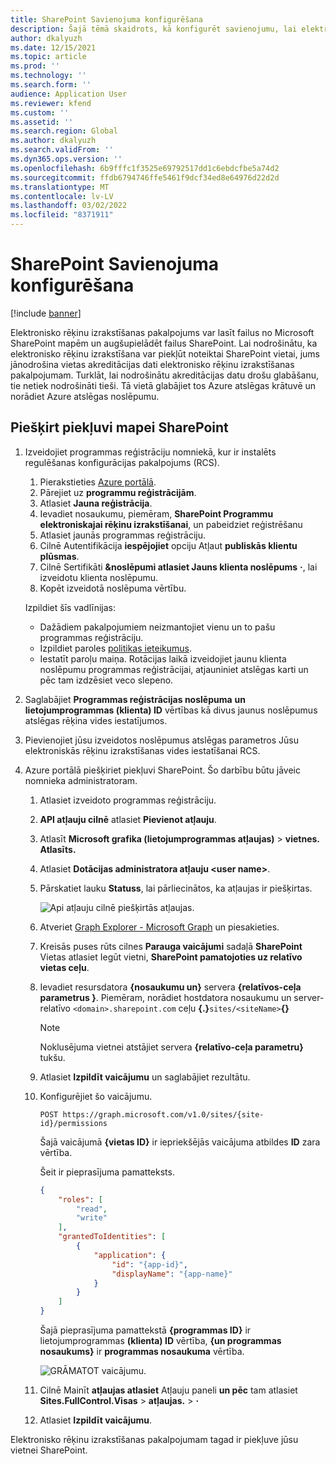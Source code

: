 ```yaml
---
title: SharePoint Savienojuma konfigurēšana
description: Šajā tēmā skaidrots, kā konfigurēt savienojumu, lai elektronisko rēķinu izrakstīšana varētu piekļūt Microsoft SharePoint vietnei.
author: dkalyuzh
ms.date: 12/15/2021
ms.topic: article
ms.prod: ''
ms.technology: ''
ms.search.form: ''
audience: Application User
ms.reviewer: kfend
ms.custom: ''
ms.assetid: ''
ms.search.region: Global
ms.author: dkalyuzh
ms.search.validFrom: ''
ms.dyn365.ops.version: ''
ms.openlocfilehash: 6b9fffc1f3525e69792517dd1c6ebdcfbe5a74d2
ms.sourcegitcommit: ffdb6794746ffe5461f9dcf34ed8e64976d22d2d
ms.translationtype: MT
ms.contentlocale: lv-LV
ms.lasthandoff: 03/02/2022
ms.locfileid: "8371911"
---
```

# <a name="configure-a-sharepoint-connection"></a>SharePoint Savienojuma konfigurēšana

[!include [banner](../includes/banner.md)]

Elektronisko rēķinu izrakstīšanas pakalpojums var lasīt failus no Microsoft SharePoint mapēm un augšupielādēt failus SharePoint. Lai nodrošinātu, ka elektronisko rēķinu izrakstīšana var piekļūt noteiktai SharePoint vietai, jums jānodrošina vietas akreditācijas dati elektronisko rēķinu izrakstīšanas pakalpojumam. Turklāt, lai nodrošinātu akreditācijas datu drošu glabāšanu, tie netiek nodrošināti tieši. Tā vietā glabājiet tos Azure atslēgas krātuvē un norādiet Azure atslēgas noslēpumu.

## <a name="grant-access-to-a-sharepoint-folder"></a>Piešķirt piekļuvi mapei SharePoint

1. Izveidojiet programmas reģistrāciju nomniekā, kur ir instalēts regulēšanas konfigurācijas pakalpojums (RCS).

    1. Pierakstieties [Azure portālā](https://portal.azure.com/).
    2. Pārejiet uz **programmu reģistrācijām**.
    3. Atlasiet **Jauna reģistrācija**.
    4. Ievadiet nosaukumu, piemēram, **SharePoint Programmu elektroniskajai rēķinu izrakstīšanai**, un pabeidziet reģistrēšanu
    5. Atlasiet jaunās programmas reģistrāciju.
    6. Cilnē Autentifikācija **iespējojiet** opciju Atļaut **publiskās klientu plūsmas**.
    4. Cilnē Sertifikāti **&noslēpumi atlasiet Jauns klienta noslēpums** **·**, lai izveidotu klienta noslēpumu.
    5. Kopēt izveidotā noslēpuma vērtību.

    Izpildiet šīs vadlīnijas:

    - Dažādiem pakalpojumiem neizmantojiet vienu un to pašu programmas reģistrāciju.
    - Izpildiet paroles [politikas ieteikumus](/microsoft-365/admin/misc/password-policy-recommendations?view=o365-worldwide).
    - Iestatīt paroļu maiņa. Rotācijas laikā izveidojiet jaunu klienta noslēpumu programmas reģistrācijai, atjauniniet atslēgas karti un pēc tam izdzēsiet veco slepeno.

2. Saglabājiet **Programmas reģistrācijas noslēpuma** **un lietojumprogrammas (klienta) ID** vērtības kā divus jaunus noslēpumus atslēgas rēķina vides iestatījumos.
3. Pievienojiet jūsu izveidotos noslēpumus atslēgas parametros Jūsu elektroniskās rēķinu izrakstīšanas vides iestatīšanai RCS.
4. Azure portālā piešķiriet piekļuvi SharePoint. Šo darbību būtu jāveic nomnieka administratoram.

    1. Atlasiet izveidoto programmas reģistrāciju.
    2. **API atļauju cilnē** atlasiet **Pievienot atļauju**.
    3. Atlasīt **Microsoft grafika (lietojumprogrammas atļaujas)** \> **vietnes. Atlasīts.**
    4. Atlasiet **Dotācijas administratora atļauju \<user&nbsp;name\>**.
    5. Pārskatiet lauku **Statuss**, lai pārliecinātos, ka atļaujas ir piešķirtas.

        ![Api atļauju cilnē piešķirtās atļaujas.](media/configured-permissions.jpg)

    6. Atveriet [Graph Explorer - Microsoft Graph](https://developer.microsoft.com/graph/graph-explorer) un piesakieties.
    7. Kreisās puses rūts cilnes **Parauga vaicājumi** sadaļā **SharePoint** Vietas atlasiet Iegūt vietni, **SharePoint pamatojoties uz relatīvo vietas ceļu**.
    8. Ievadiet resursdatora **\{nosaukumu un\}** servera **\{relatīvos-ceļa parametrus \}**. Piemēram, norādiet hostdatora nosaukumu un server-relatīvo `<domain>.sharepoint.com` ceļu **\{.\}**`sites/<siteName>`**\{\}**

        > [!NOTE]
        > Noklusējuma vietnei atstājiet servera **\{relatīvo-ceļa parametru\}** tukšu.

    9. Atlasiet **Izpildīt vaicājumu** un saglabājiet rezultātu.
    10. Konfigurējiet šo vaicājumu.

        `POST https://graph.microsoft.com/v1.0/sites/{site-id}/permissions`

        Šajā vaicājumā **\{vietas ID\}** ir iepriekšējās vaicājuma atbildes **ID** zara vērtība.

        Šeit ir pieprasījuma pamatteksts.

        ```json
        {
            "roles": [
                "read",
                "write"
            ],
            "grantedToIdentities": [
                {
                    "application": {
                        "id": "{app-id}",
                        "displayName": "{app-name}"
                    }
                }
            ]
        }
        ```

        Šajā pieprasījuma pamattekstā **\{programmas ID\}** ir lietojumprogrammas **(klienta) ID** vērtība, **\{un programmas nosaukums\}** ir **programmas nosaukuma** vērtība.

        ![GRĀMATOT vaicājumu.](media/app-id-query.jpg)

    11. Cilnē Mainīt **atļaujas atlasiet** Atļauju paneli **un pēc** tam atlasiet **Sites.FullControl.Visas** \> **atļaujas.** \> **·**
    12. Atlasiet **Izpildīt vaicājumu**.

Elektronisko rēķinu izrakstīšanas pakalpojumam tagad ir piekļuve jūsu vietnei SharePoint.
